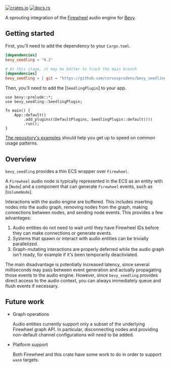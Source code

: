 [![crates.io](https://img.shields.io/crates/v/bevy_seedling)](https://crates.io/crates/bevy_seedling)
[![docs.rs](https://docs.rs/bevy_seedling/badge.svg)](https://docs.rs/bevy_seedling)

A sprouting integration of the [Firewheel](https://github.com/BillyDM/firewheel)
audio engine for [Bevy](https://bevyengine.org/).

## Getting started

First, you'll need to add the dependency to your `Cargo.toml`.

```toml
[dependencies]
bevy_seedling = "0.2"

# At this stage, it may be better to track the main branch
[dependencies]
bevy_seedling = { git = "https://github.com/corvusprudens/bevy_seedling.git" }
```

Then, you'll need to add the [`SeedlingPlugin`] to your app.

```no_run
use bevy::prelude::*;
use bevy_seedling::SeedlingPlugin;

fn main() {
    App::default()
        .add_plugins((DefaultPlugins, SeedlingPlugin::default()))
        .run();
}
```

[The repository's examples](https://github.com/CorvusPrudens/bevy_seedling/tree/master/examples)
should help you get up to speed on common usage patterns.

## Overview

`bevy_seedling` provides a thin ECS wrapper over `Firewheel`.

A `Firewheel` audio node is typically represented in the ECS as
an entity with a [`Node`] and a component that can generate
`Firewheel` events, such as [`VolumeNode`].

Interactions with the audio engine are buffered.
This includes inserting nodes into the audio graph,
removing nodes from the graph, making connections
between nodes, and sending node events. This provides
a few advantages:

1. Audio entities do not need to wait until
   they have Firewheel IDs before they can
   make connections or generate events.
2. Systems that spawn or interact with
   audio entities can be trivially parallelized.
3. Graph-mutating interactions are properly deferred
   while the audio graph isn't ready, for example
   if it's been temporarily deactiviated.

The main disadvantage is potentially increased latency,
since several milliseconds may pass between
event generation and actually propagating those events
to the audio engine. However, since
`bevy_seedling` provides direct access to the audio context,
you can always immediately queue and flush events
if necessary.

## Future work

- Graph operations

  Audio entities currently support only a subset of the underlying
  Firewheel graph API. In particular, disconnecting nodes and
  providing non-default channel configurations will
  need to be added.

- Platform support

  Both Firewheel and this crate have some work to do in
  order to support `wasm` targets.
